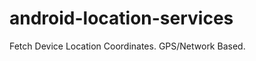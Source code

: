 android-location-services
=========================

Fetch Device Location Coordinates.
GPS/Network Based. 
